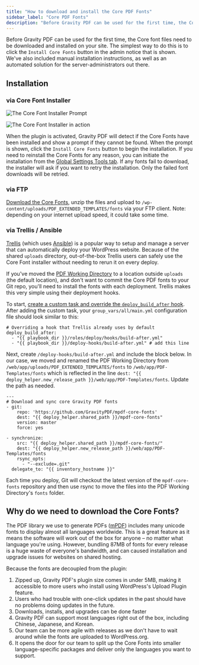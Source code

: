 ```yaml
---
title: "How to download and install the Core PDF Fonts"
sidebar_label: "Core PDF Fonts"
description: "Before Gravity PDF can be used for the first time, the Core font files need to be downloaded and installed on your site."
---
```


Before Gravity PDF can be used for the first time, the Core font files need to be downloaded and installed on your site. The simplest way to do this is to click the `Install Core Fonts` button in the admin notice that is shown. We've also included manual installation instructions, as well as an automated solution for the server-administrators out there. 

## Installation

### via Core Font Installer 

![The Core Font Installer Prompt](https://resources.gravitypdf.com/uploads/2021/03/Download-Core-Font-Prompt.png)

![The Core Font Installer in action](https://resources.gravitypdf.com/uploads/2021/03/Download-Core-Fonts-.png) 

When the plugin is activated, Gravity PDF will detect if the Core Fonts have been installed and show a prompt if they cannot be found. When the prompt is shown, click the `Install Core Fonts` button to begin the installation. If you need to reinstall the Core Fonts for any reason, you can initiate the installation from the [Global Settings Tools tab](global-settings.md#tools-tab). If any fonts fail to download, the installer will ask if you want to retry the installation. Only the failed font downloads will be retried.

### via FTP 

[Download the Core Fonts](https://github.com/GravityPDF/mpdf-core-fonts/archive/master.zip), unzip the files and upload to `/wp-content/uploads/PDF_EXTENDED_TEMPLATES/fonts` via your FTP client. Note: depending on your internet upload speed, it could take some time.

### via Trellis / Ansible 

[Trellis](https://roots.io/trellis/) (which uses [Ansible](https://www.ansible.com/how-ansible-works)) is a popular way to setup and manage a server that can automatically deploy your WordPress website. Because of the shared `uploads` directory, out-of-the-box Trellis users can safely use the Core Font installer without needing to rerun it on every deploy. 

If you've moved the [PDF Working Directory](../developers/first-custom-pdf.md#working-directory) to a location outside `uploads` (the default location), and don't want to commit the Core PDF fonts to your Git repo, you'll need to install the fonts with each deployment. Trellis makes this very simple using their deployment hooks. 

To start, [create a custom task and override the `deploy_build_after` hook](https://roots.io/trellis/docs/deploys/#custom-tasks). After adding the custom task, your `group_vars/all/main.yml` configuration file should look similar to this:

    # Overriding a hook that Trellis already uses by default
    deploy_build_after:
      - "{{ playbook_dir }}/roles/deploy/hooks/build-after.yml"
      - "{{ playbook_dir }}/deploy-hooks/build-after.yml" # add this line

Next, create `/deploy-hooks/build-after.yml` and include the block below. In our case, we moved and renamed the PDF Working Directory from `/web/app/uploads/PDF_EXTENDED_TEMPLATES/fonts` to `/web/app/PDF-Templates/fonts` which is reflected in the line `dest: "{{ deploy_helper.new_release_path }}/web/app/PDF-Templates/fonts`. Update the path as needed.

    ---
    # Download and sync core Gravity PDF fonts
    - git:
        repo: 'https://github.com/GravityPDF/mpdf-core-fonts'
        dest: "{{ deploy_helper.shared_path }}/mpdf-core-fonts"
        version: master
        force: yes

    - synchronize:
        src: "{{ deploy_helper.shared_path }}/mpdf-core-fonts/"
        dest: "{{ deploy_helper.new_release_path }}/web/app/PDF-Templates/fonts
        rsync_opts:
          - "--exclude=.git"
      delegate_to: "{{ inventory_hostname }}"

Each time you deploy, Git will checkout the latest version of the `mpdf-core-fonts` repository and then use rsync to move the files into the PDF Working Directory's `fonts` folder.

## Why do we need to download the Core Fonts? 

The PDF library we use to generate PDFs ([mPDF](http://mpdf.github.io)) includes many unicode fonts to display almost all languages worldwide. This is a great feature as it means the software will work out of the box for anyone – no matter what language you're using. However, bundling 87MB of fonts for every release is a huge waste of everyone's bandwidth, and can caused installation and upgrade issues for websites on shared hosting.  

Because the fonts are decoupled from the plugin:

1. Zipped up, Gravity PDF's plugin size comes in under 5MB, making it accessible to more users who install using WordPress's Upload Plugin feature.
1. Users who had trouble with one-click updates in the past should have no problems doing updates in the future.
1. Downloads, installs, and upgrades can be done faster
1. Gravity PDF can support most languages right out of the box, including Chinese, Japanese, and Korean.
1. Our team can be more agile with releases as we don't have to wait around while the fonts are uploaded to WordPress.org.
1. It opens the door for our team to split up the Core Fonts into smaller language-specific packages and deliver only the languages you want to support. 
